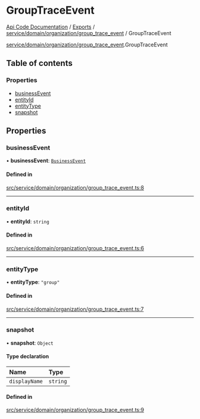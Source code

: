 # GroupTraceEvent
 
[Api Code Documentation](../README.md) / [Exports](../modules.md) / [service/domain/organization/group\_trace\_event](../modules/service_domain_organization_group_trace_event.md) / GroupTraceEvent

[service/domain/organization/group\_trace\_event](../modules/service_domain_organization_group_trace_event.md).GroupTraceEvent

## Table of contents

### Properties

- [businessEvent](service_domain_organization_group_trace_event.GroupTraceEvent.md#businessevent)
- [entityId](service_domain_organization_group_trace_event.GroupTraceEvent.md#entityid)
- [entityType](service_domain_organization_group_trace_event.GroupTraceEvent.md#entitytype)
- [snapshot](service_domain_organization_group_trace_event.GroupTraceEvent.md#snapshot)

## Properties

### businessEvent

• **businessEvent**: [`BusinessEvent`](../modules/service_domain_business_event.md#businessevent)

#### Defined in

[src/service/domain/organization/group_trace_event.ts:8](https://github.com/openkfw/TruBudget/blob/3cf6626/api/src/service/domain/organization/group_trace_event.ts#L8)

___

### entityId

• **entityId**: `string`

#### Defined in

[src/service/domain/organization/group_trace_event.ts:6](https://github.com/openkfw/TruBudget/blob/3cf6626/api/src/service/domain/organization/group_trace_event.ts#L6)

___

### entityType

• **entityType**: ``"group"``

#### Defined in

[src/service/domain/organization/group_trace_event.ts:7](https://github.com/openkfw/TruBudget/blob/3cf6626/api/src/service/domain/organization/group_trace_event.ts#L7)

___

### snapshot

• **snapshot**: `Object`

#### Type declaration

| Name | Type |
| :------ | :------ |
| `displayName` | `string` |

#### Defined in

[src/service/domain/organization/group_trace_event.ts:9](https://github.com/openkfw/TruBudget/blob/3cf6626/api/src/service/domain/organization/group_trace_event.ts#L9)
